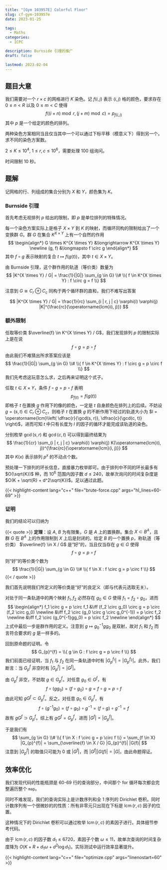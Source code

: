 ```yaml
---
title: "[Gym 103957E] Colorful Floor"
slug: cf-gym-103957e
date: 2023-01-25

tags:
  - Maths
categories:
  - ICPC

description: Burnside 引理的推广
draft: false

lastmod: 2023-02-04
---
```


## 题目大意

我们需要对一个 $r \times c$ 的网格进行 $K$ 染色。记 $f(i, j)$ 表示 $(i, j)$ 格的颜色，要求存在 $0 \leq n < R$ 以及 $0 \leq m < C$ 使得
$$
f((i + n) \bmod r, (j + m) \bmod c) = p_{f(i, j)}
$$
其中 $p$ 是一个给定的颜色的排列。

两种染色方案相同当且仅当其中一个可以通过下标平移（模意义下）得到另一个。求不同的染色方案数。

$2 \leq K \leq 10^4$, $1 \leq r, c \leq 10^6$，需要处理 $100$ 组询问。

时间限制 $10$ 秒。

## 题解

记网格的行、列组成的集合分别为 $X$ 和 $Y$，颜色集为 $K$。

### Burnside 引理

首先考虑无视排列 $p$ 给出的限制，即 $p$ 是单位排列的特殊情况。

每一个染色方案实际上是格子 $X \times Y$ 到 $K$ 的映射，而循环同构的限制给出了一个变换群 $G$。群 $G$ 在集合 $K^{X \times Y}$ 上有一个自然的作用
$$
\begin{align*}
  G \times K^{X \times Y} &\longrightarrow K^{X \times Y} \newline
  (g, f)                  &\longmapsto     f \circ g
\end{align*}
$$
其中 $f \circ g$ 表示映射的复合 $t \mapsto f(g(t))$，其中 $t \in X \times Y$。

由 Burnside 引理，这个群作用的轨道（等价类）数量为
$$
|K^{X \times Y} / G| = \frac{1}{|G|} \sum_{g \in G} \\# \\{ f \in K^{X \times Y} : f \circ g = f \\}
$$

注意到 $G \cong C_r \oplus C_c$ 同构于两个循环群的直和，我们不难写出答案

$$
|K^{X \times Y} / G| = \frac{1}{rc} \sum_{i | r, j | c} \varphi(i) \varphi(j) |K|^{\frac{rc}{\operatorname{lcm}(i, j)}}
$$

### 额外限制

任取等价类 $\overline{f} \in K^{X \times Y} / G$，我们发现排列 $p$ 的限制实际上是在说
$$
f \circ g = p \circ f
$$
由此我们不难猜出所求答案应该是
$$
\frac{1}{|G|} \sum_{g \in G} \\# \\{ f \in K^{X \times Y} : f \circ g = p \circ f \\}
$$
我们先考虑这玩意怎么求，之后再来证明这个式子。

任取 $t \in X \times Y$，条件 $f \circ g = p \circ f$ 表明
$$
p_{f(t)} = f(g(t))
$$
即格子 $t$ 在置换 $g$ 作用下的像的颜色，一定是 $t$ 自身颜色在排列上的后续。不妨设 $g = (s, t) \in C_r \oplus C_c$，则格子 $t$ 在置换 $g$ 的不断作用下经过的轨道大小为 $l = \operatorname{lcm}\left( \dfrac{r}{\gcd(s, r)}, \dfrac{c}{\gcd(c, t)} \right)$，进而可知 $t$ 中只有长度为 $l$ 的因子的循环才能完成该轨道的染色。

分别枚举 $\gcd(s, r)$ 和 $\gcd(c, t)$ 可以得到最终结果为
$$
\frac{1}{cr} \sum_{i | r, j | c} \varphi(i) \varphi(j) K(\operatorname{lcm}(i, j))^{\frac{rc}{\operatorname{lcm}(i, j)}}
$$
其中 $K(x)$ 表示排列 $p^x$ 的不动点个数。

预处理一下排列的环长信息，直接暴力枚举即可。由于排列中不同的环长最多有 $O(\sqrt{K})$ 种，而 $10^6$ 范围内因子数 $d \leq 240$，故单次询问的时间复杂度是 $O(K + \sqrt{R} + d^2\sqrt{K})$。足以通过此题。

{{< highlight-content lang="c++" file="brute-force.cpp" args="hl_lines=60-69" >}}

### 证明

我们的结论可以归纳为

{{< quote >}}
**定理**：设 $A$, $B$ 为有限集，$G$ 是 $A$ 上的置换群。集合 $X \subset B^A$，且群 $G$ 在 $B^A$ 上的作用限制到 $X$ 上后是封闭的。给定 $B$ 的一个置换 $p$，称轨道（等价类） $\overline{f} \in X / G$ 是“好”的，当且仅当存在 $g \in G$ 使得
$$
f \circ g = p \circ f
$$
则“好”的等价类个数为
$$
\frac{1}{|G|} \sum_{g \in G} \\# \\{ f \in X : f \circ g = p \circ f \\}
$$
{{< / quote >}}

我们首先说明我们所定义的等价类是“好”的良定义（即与代表元选取无关）。

对处于同一条轨道中的两个映射 $f_1, f_2$ 必然存在 $g_0 \in G$ 使得 $f_1 = f_2 \circ g_0$，进而
$$
\begin{align*}
  f_1 \circ g = p \circ f_1
  &\iff (f_2 \circ g_0) \circ g = p \circ (f_2 \circ g_0) \newline
  &\iff f_2 \circ (g_0 \circ g \circ g_0^{-1}) = p \circ f_2 \newline
  &\iff f_2 \circ (g_0^{-1}gg_0) = p \circ f_2 \newline
\end{align*}
$$
上式中最后一步是群作用的定义。注意到 $g \mapsto g_0^{-1}gg_0$ 是双射，故对 $f_1$ 和 $f_2$ 而言符合要求的 $g$ 是一样多的。

回到原命题的证明。令
$$
G_{p}^{f} = \\{ g \in G : f \circ g = p \circ f \\}
$$
我们前面已经证明，当 $f_1$ 与 $f_2$ 在同一条轨道中时有 $|G_{p}^{f_1}| = |G_{p}^{f_2}|$。此外，我们断言：当 $G_{p}^{f}$ 非空时有 $|G_{p}^{f}| = |G^{f}|$。

由 $G_{p}^{f}$ 非空，不妨取 $g \in G_{p}^{f}$。对任意 $g_0 \in G^f$，有
$$
f \circ (gg_0) = (f \circ g_0) \circ g = f \circ g = p \circ f
$$
由此可知 $gG^f \subset G_{p}^{f}$。反之，对任意 $g_0 \in G_{p}^{f}$，有
$$
f \circ (g^{-1}g_0) = (f \circ g_0) \circ g^{-1} = (f \circ g) \circ g^{-1} = f
$$
故有 $gG^f \supset G_{p}^{f}$。综上有 $gG^f = G_{p}^{f}$，进而 $|G^f| = |G_{p}^{f}|$。

于是我们有
$$
\sum_{g \in G} \\# \\{ f \in X : f \circ g = p \circ f \\}
= \sum_{f \in X} |G_{p}^{f}|
= \sum_{\overline{f} \in X / G} |G_{p}^{f}| |G(f)|
$$
注意到 $|G_{p}^{f}|$ 的取值只可能为 $0$ 或 $|G^f|$，而 $|G^f||G(f)| = |G|$，由此命题得证。

## 效率优化

我们发现代码的性能瓶颈是 60-69 行的查询部分，中间那个 for 循环每次都会完整遍历整个 `map`。

同时不难发现，我们的查询实际上是计数序列和全 $1$ 序列的 Dirichlet 卷积。同时计数序列有一个很微妙的的性质：所有非零元只出现在下标是 $\operatorname{lcm}(r, c)$ 因子的位置。

这种情况下的 Dirichlet 卷积可以通过枚举 $\operatorname{lcm}(r, c)$ 的素因子进行。具体细节参考代码。

由于 $\operatorname{lcm}(r, c)$ 的因子数 $d_1 \leq 6720$，素因子个数 $\omega \leq 11$，故单次查询的时间复杂度降为 $O(K + R + d_1\omega + d^2 \log d_1)$。实际测试中运行效率显著提升。

{{< highlight-content lang="c++" file="optimize.cpp" args="linenostart=60" >}}
